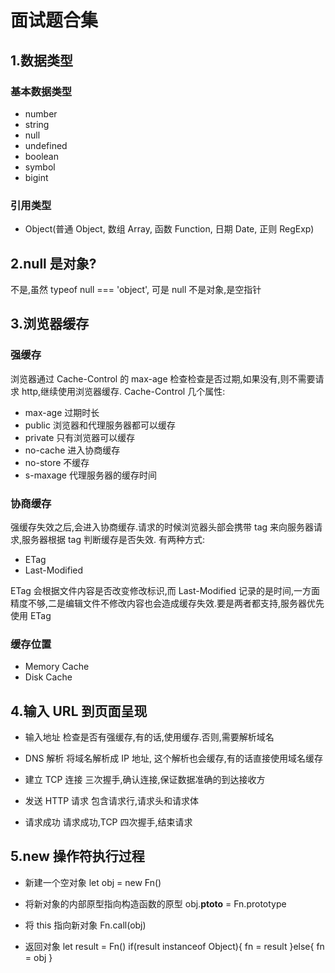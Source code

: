 # 面试题合集

## 1.数据类型

### 基本数据类型

- number
- string
- null
- undefined
- boolean
- symbol
- bigint

### 引用类型

- Object(普通 Object, 数组 Array, 函数 Function, 日期 Date, 正则 RegExp)

## 2.null 是对象?

不是,虽然 typeof null === 'object', 可是 null 不是对象,是空指针

## 3.浏览器缓存

### 强缓存

浏览器通过 Cache-Control 的 max-age 检查检查是否过期,如果没有,则不需要请求 http,继续使用浏览器缓存.
Cache-Control 几个属性:

- max-age 过期时长
- public 浏览器和代理服务器都可以缓存
- private 只有浏览器可以缓存
- no-cache 进入协商缓存
- no-store 不缓存
- s-maxage 代理服务器的缓存时间

### 协商缓存

强缓存失效之后,会进入协商缓存.请求的时候浏览器头部会携带 tag 来向服务器请求,服务器根据 tag 判断缓存是否失效.
有两种方式:

- ETag
- Last-Modified

ETag 会根据文件内容是否改变修改标识,而 Last-Modified 记录的是时间,一方面精度不够,二是编辑文件不修改内容也会造成缓存失效.要是两者都支持,服务器优先使用 ETag

### 缓存位置

- Memory Cache
- Disk Cache

## 4.输入 URL 到页面呈现

- 输入地址
  检查是否有强缓存,有的话,使用缓存.否则,需要解析域名

- DNS 解析
  将域名解析成 IP 地址, 这个解析也会缓存,有的话直接使用域名缓存

- 建立 TCP 连接
  三次握手,确认连接,保证数据准确的到达接收方

- 发送 HTTP 请求
  包含请求行,请求头和请求体

- 请求成功
  请求成功,TCP 四次握手,结束请求

## 5.new 操作符执行过程

- 新建一个空对象
  let obj = new Fn()

- 将新对象的内部原型指向构造函数的原型
  obj.__ptoto__ = Fn.prototype

- 将 this 指向新对象
  Fn.call(obj)

- 返回对象
  let result = Fn()
  if(result instanceof Object){
  fn = result
  }else{
  fn = obj
  }
